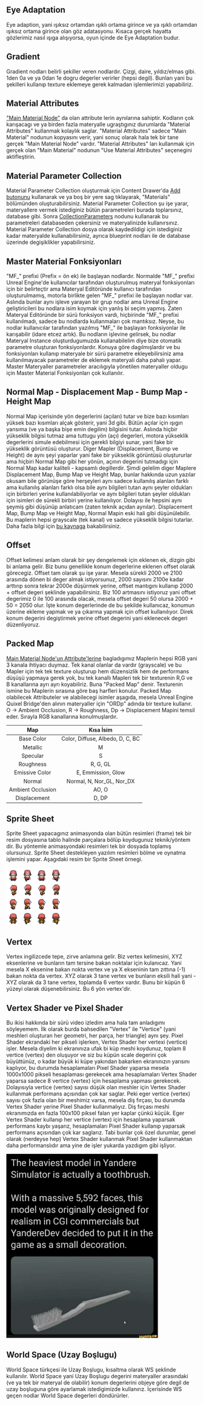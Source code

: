 ## Eye Adaptation
Eye adaption, yani ışıksız ortamdan ışıklı ortama girince ve ya ışıklı ortamdan ışıksız ortama girince olan göz adatasyonu. Kısaca gerçek hayatta gözlerimiz nasıl ışıga alışıyorsa, oyun içinde de Eye Adaptation budur.

## Gradient
Gradient nodları belirli şekiller veren nodlardır. Çizgi, daire, yıldız/elmas gibi. 1den 0a ve ya 0dan 1e dogru degerler verirler (hepsi degil). Bunları yani bu şekilleri kullanıp texture eklemeye gerek kalmadan işlemlerimizi yapabiliriz.

## Material Attributes
["Main Material Node"](../Graph/Main%20Material%20Node) da olan attribute lerin aynılarına sahiptir. Kodların çok karışacagı ve ya birden fazla materyalle ugraştıgınız durumlarda "Material Attributes" kullanmak kolaylık saglar. "Material Attributes" sadece "Main Material" nodunun kopyasını verir, yani sonuç olarak hala tek bir tane gerçek "Main Material Node" vardır. "Material Attributes" ları kullanmak için gerçek olan "Main Material" nodunun "Use Material Attributes" seçenegini aktifleştirin.

## Material Parameter Collection
Material Parameter Collection oluşturmak için Content Drawer'da [Add butonunu](../../../Sayfalar/Content%20Drawer/Toolbar#add-butonu) kullanarak ve ya boş bir yere sag tıklayarak, "Materials" bölümünden oluşturabilirsiniz. Material Parameter Collection şu işe yarar, materyallere vermek istediginiz bütün parametreleri burada toplarsınız, database gibi. Sonra [CollectionParameters](../Nodlar#collectionparameters-%EF%B8%8F%EF%B8%8F%EF%B8%8F%EF%B8%8F%EF%B8%8F%EF%B8%8F) nodunu kullanarak bu parametreleri databaseden çekersiniz ve materyalinizde kullanırsınız. Material Parameter Collection dosya olarak kaydedildigi için istediginiz kadar materyalde kullanabilirsiniz, ayrıca blueprint nodları ile de database üzerinde degişiklikler yapabilirsiniz.

## Master Material Fonksiyonları
"MF_" prefixi (Prefix = ön ek) ile başlayan nodlardır. Normalde "MF_" prefixi Unreal Engine'de kullanıcılar tarafından oluşturulmuş materyal fonksiyonları için bir belirteçtir ama Materyal Editöründe kullanıcı tarafından oluşturulmamış, motorla birlikte gelen "MF_" prefixi ile başlayan nodlar var. Aslında bunlar aynı işleve yarayan bir grup nodlar ama Unreal Engine geliştiricileri bu nodlara isim koymak için yanlış bi seçim yapmış. Zaten Materyal Editöründe bir sürü fonksiyon vardı, hiçbirinde "MF_" prefixi kullanılmadı, sadece bu nodlarda kullanmaları çok mantıksız. Neyse, bu nodlar kullanıcılar tarafından yazılmış "MF_" ile başlayan fonksiyonlar ile karışabilir (idare etcez artık). Bu nodların işlevine gelirsek, bu nodlar Materyal Instance oluşturdugumuzda kullanabilelim diye bize otomatik parametre oluşturan fonksiyonlardır. Konuya göre dagılmışlardır ve bu fonksiyonları kullanıp materyale bir sürü parametre ekleyebilirsiniz ama kullanılmayacak parametreler de eklemek materyali daha pahalı yapar. Master Materyaller parametreler aracılıgıyla yönetilen materyaller oldugu için Master Material Fonksiyonları çok kullanılır.

## Normal Map - Displacement Map - Bump Map - Height Map
Normal Map içerisinde yön degerlerini (açıları) tutar ve bize bazı kısımları yüksek bazı kısımları alçak gösterir, yani 3d gibi. Bütün açılar için ışıgın yansıma (ve ya başka bişe emin degilim) bilgisini tutar. Aslında hiçbir yükseklik bilgisi tutmaz ama tuttugu yön (açı) degerleri, motora yükseklik degerlerini simule edebilmesi için gerekli bilgiyi sunar, yani fake bir yükseklik görüntüsü oluşturur. Diger Mapler (Displacement, Bump ve Height) de aynı şeyi yaparlar yani fake bir yükseklik görüntüsü oluştururlar ama hiçbiri Normal Map gibi her yönün, açının degerini tutmadıgı için Normal Map kadar kaliteli - kapsamlı degillerdir. Şimdi gelelim diger Maplere Displacement Map, Bump Map ve Height Map, bunlar hakkında uzun yazılar okusam bile görünüşe göre herşeyleri aynı sadece kullanılış alanları farklı ama kullanılış alanları farklı olsa bile aynı bilgileri tutan aynı şeyler oldukları için birbirleri yerine kullanılabiliyorlar ve aynı bilgileri tutan şeyler oldukları için isimleri de sürekli birbiri yerine kullanılıyor. Dolayısı ile hepsini aynı şeymiş gibi düşünüp anlatıcam (zaten teknik açıdan aynılar). Displacement Map, Bump Map ve Height Map, Normal Mapin eski hali gibi düşünülebilir. Bu maplerin hepsi grayscale (tek kanal) ve sadece yükseklik bilgisi tutarlar. Daha fazla bilgi için [bu kaynaga](https://www.cgdirector.com/normal-vs-displacement-vs-bump-maps/) bakabilirsiniz.

## Offset
Offset kelimesi anlam olarak bir şey dengelemek için eklenen ek, dizgin gibi bi anlama gelir. Biz bunu genellikle konum degerlerine eklenen offset olarak görecegiz. Offset tam olarak şu işe yarar. Mesela sürekli 2000 ve 2100 arasında dönen bi deger almak istiyorsunuz, 2000 sayısını 2100e kadar arttırıp sonra tekrar 2000e düşürmek yerine, offset mantıgını kullanıp 2000 + offset degeri şeklinde yapabilirsiniz. Biz 100 artmasını istiyoruz yani offset degerimiz 0 ile 100 arasında olacak, mesela offset degeri 50 olursa 2000 + 50 = 2050 olur. İşte konum degerlerinde de bu şekilde kullanıcaz, konumun üzerine ekleme yapmak ve ya çıkarma yapmak için offset kullanılıyor. Direk konum degerini degiştirmek yerine offset degerini yani eklenecek degeri düzenliyoruz.

## Packed Map
[Main Material Node'un Attribute'lerine](../Graph/Main%20Material%20Node#attributes) bagladıgımız Maplerin hepsi RGB yani 3 kanala ihtiyacı duymaz. Tek kanal olanlar da vardır (grayscale) ve bu Mapler için tek tek texture oluşturup hem düzensizlik hem de performans düşüşü yapmaya gerek yok, bu tek kanallı Mapleri tek bir texturenin R,G ve B kanallarına ayrı ayrı koyabiliriz. Buna "Packed Map" denir. Texturenin ismine bu Maplerin sırasına göre baş harfleri konulur. Packed Map olabilecek Attributeler ve alabilecegi isimler aşagıda, mesela Unreal Engine Quixel Bridge'den alının materyaller için "ORDp" adında bir texture kullanır. O -> Ambient Occlusion, R -> Roughness, Dp -> Displacement Mapini temsil eder. Sırayla RGB kanallarına konulmuşlardır.

Map | Kısa İsim
:---: | :---:
Base Color | Color, Diffuse, Albedo, D, C, BC
Metallic | M
Specular | S
Roughness | R, G, GL
Emissive Color | E, Emmission, Glow
Normal | Normal, N, Nor_GL, Nor_DX
Ambient Occlusion | AO, O
Displacement | D, DP


## Sprite Sheet
Sprite Sheet yapacagınız animasyonda olan bütün resimleri (frame) tek bir resim dosyasına tablo halinde parçalara bölüp koydugunuz teknik/yöntem dir. Bu yöntemle animasyondaki resimleri tek bir dosyada toplamış olursunuz. Sprite Sheet destekleyen yazılım resimleri bölme ve oynatma işlemini yapar. Aşagıdaki resim bir Sprite Sheet örnegi.

<img width="150" src="../../../Dosyalar/Sprite_Sheet.jpg">

## Vertex
Vertex ingilizcede tepe, zirve anlamına gelir. Biz vertex kelimesini, XYZ eksenlerine ve bunların tam tersine bakan noktalar için kulanıcaz. Yani mesela X eksenine bakan nokta vertex ve ya X ekseninin tam zıttına (-1) bakan nokta da vertex. XYZ olarak 3 tane vertex ve bunların eksili hali yani -XYZ olarak da 3 tane vertex, toplamda 6 vertex vardır. Bunu bir küpün 6 yüzeyi olarak düşenebilirsiniz. Bu 6 yön vertex'dir.

## Vertex Shader ve Pixel Shader
Bu ikisi hakkında bir sürü video izledim ama hala tam anladıgımı söyleyemem. İlk olarak burda bahsedilen "Vertex" ile "Vertice" (yani meshleri oluşturan her geometri, her parça, her triangle) aynı şey. Pixel Shader ekrandaki her pikseli işlerken, Vertex Shader her vertexi (vertice) işler. Mesela diyelim ki ekranınıza ufak bi küp meshi koydunuz, toplam 8 vertice (vertex) den oluşuyor ve siz bu küpün scale degerini çok büyüttünüz, o kadar büyük ki küpe yakından bakarken ekranınızın yarısını kaplıyor, bu durumda hesaplamaları Pixel Shader yaparsa mesela 1000x1000 pikseli hesaplaması gerekecek ama hesaplamaları Vertex Shader yaparsa sadece 8 vertice (vertex) için hesaplama yapması gerekecek. Dolayısıyla vertice (vertex) sayısı düşük olan meshler için Vertex Shader kullanmak performans açısından çok kar saglar. Peki eger vertice (vertex) sayısı çok fazla olan bir meshimiz varsa, mesela diş fırçası, bu durumda Vertex Shader yerine Pixel Shader kullanmalıyız. Diş fırçası meshi ekranımızda en fazla 100x100 piksel falan yer kaplar çünkü küçük. Eger Vertex Shader kullanıp her vertice (vertex) için hesaplama yaparsak performans kaybı yaşarız, hesaplamaları Pixel Shader kullanıp yaparsak performans açısından çok kar saglarız. Tabi bunlar çok özel durumlar, genel olarak (nerdeyse hep) Vertex Shader kullanmak Pixel Shader kullanmaktan daha performanslıdır ama yine de işler yukarda yazdıgım gibi işliyor.

<img width="400" src="../../../Dosyalar/Vertex_and_Pixel_Shader.jpg">

## World Space (Uzay Boşlugu)
World Space türkçesi ile Uzay Boşlugu, kısaltma olarak WS şeklinde kullanılır. World Space yani Uzay Boşlugu degerini materyaller arasındaki (ve ya tek bir materyal de olabilir) konum degerlerini objeye göre degil de uzay boşluguna göre ayarlamak istedigimizde kullanırız. İçerisinde WS geçen nodlar World Space degerleri döndürürler.

